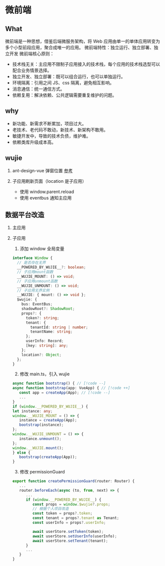 # 微前端

## What

微前端是一种思想，借鉴后端微服务架构，将 Web 应用由单一的单体应用转变为多个小型前段应用，聚合成唯一的应用。
微前端特性：独立运行、独立部署、独立开发
微前端核心原则：

- 技术栈无关：主应用不限制子应用接入的技术栈，每个应用的技术栈选型可以配合业务情景选择。
- 独立开发、独立部署：既可以组合运行，也可以单独运行。
- 环境隔离：引用之间 JS、css 隔离，避免相互影响。
- 消息通信：统一通信方式。
- 依赖复用：解决依赖、公共逻辑需要重复维护的问题。

## why

- 新功能、新需求不断累加，项目过大。
- 老技术、老代码不敢动，新技术、新架构不敢用。
- 敏捷开发中，导致的技术负债，维护难。
- 依赖类库升级成本高。

## wujie

1. ant-design-vue 弹窗位置
   [参考](https://github.com/Tencent/wujie/issues/499)

2. 子应用刷新页面（location 是子应用）
   - 使用 window.parent.reload
   - 使用 eventbus 通知主应用

## 数据平台改造

1. 主应用

2. 子应用

   1. 添加 window 全局变量

   ```ts
   interface Window {
     // 是否存在无界
     __POWERED_BY_WUJIE__?: boolean;
     // 子应用mount函数
     __WUJIE_MOUNT: () => void;
     // 子应用unmount函数
     __WUJIE_UNMOUNT: () => void;
     // 子应用无界实例
     __WUJIE: { mount: () => void };
     $wujie: {
       bus: EventBus;
       shadowRoot?: ShadowRoot;
       props?: {
         token?: string;
         tenant: {
           tenantId: string | number;
           tenantName: string;
         };
         userInfo: Record;
         [key: string]: any;
       };
       location?: Object;
     };
   }
   ```

   2. 修改 main.ts，引入 wujie

   ```ts
   async function bootstrap() { // [!code --]
   async function bootstrap(app: VueApp) { // [!code ++]
      const app = createApp(App); // [!code --]
      ...
   }
   if (window.__POWERED_BY_WUJIE__) {
   let instance: any;
   window.__WUJIE_MOUNT = () => {
      instance = createApp(App);
      bootstrap(instance);
   };
   window.__WUJIE_UNMOUNT = () => {
      instance.unmount();
   };
   window.__WUJIE.mount();
   } else {
      bootstrap(createApp(App));
   }
   ```

   3. 修改 permissionGuard

   ```ts
   export function createPermissionGuard(router: Router) {
      ...
      router.beforeEach(async (to, from, next) => {
         ...
         if (window.__POWERED_BY_WUJIE__) {
            const props = window.$wujie?.props;
            // 根据个人项目改造
            const token = props?.token;
            const tenant = props?.tenant as Tenant;
            const userInfo = props?.userInfo;

            await userStore.setToken(token);
            await userStore.setUserInfo(userInfo);
            await userStore.setTenant(tenant);
         }
         ...
      }
   }
   ```
